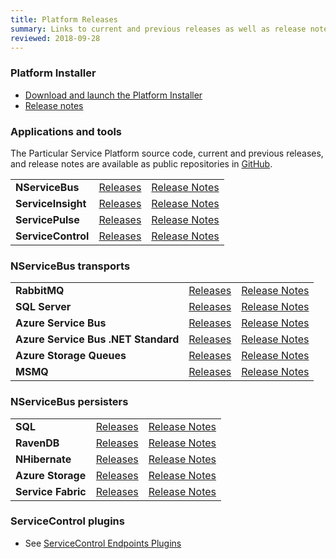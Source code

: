 ```yaml
---
title: Platform Releases
summary: Links to current and previous releases as well as release notes for the Particular Service Platform applications
reviewed: 2018-09-28
---
```



### Platform Installer

 * [Download and launch the Platform Installer](https://s3.amazonaws.com/particular.downloads/PlatformInstaller/PlatformInstaller.application)
 * [Release notes](installer)


### Applications and tools

The Particular Service Platform source code, current and previous releases, and release notes are available as public repositories in [GitHub](https://github.com/particular).


| | | |
|:--- |:--- |:--- |
| **NServiceBus** | [Releases](https://github.com/Particular/NServiceBus/tags) | [Release Notes](https://github.com/Particular/NServiceBus/releases)|
| **ServiceInsight** | [Releases](https://github.com/Particular/ServiceInsight/tags)|[Release Notes](https://github.com/Particular/ServiceInsight/releases)|
| **ServicePulse** | [Releases](https://github.com/Particular/ServicePulse/tags)|[Release Notes](https://github.com/Particular/ServicePulse/releases)|
| **ServiceControl** | [Releases](https://github.com/Particular/ServiceControl/tags)|[Release Notes](https://github.com/Particular/ServiceControl/releases)|


### NServiceBus transports

| | | |
|:--- |:--- |:--- |
|**RabbitMQ**|[Releases](https://github.com/Particular/NServiceBus.RabbitMQ/tags)| [Release Notes](https://github.com/Particular/NServiceBus.RabbitMQ/releases)
|**SQL Server**|[Releases](https://github.com/Particular/NServiceBus.SqlServer/tags)| [Release Notes](https://github.com/Particular/NServiceBus.SqlServer/releases)
|**Azure Service Bus** | [Releases](https://github.com/Particular/NServiceBus.AzureServiceBus/tags)| [Release Notes](https://github.com/Particular/NServiceBus.AzureServiceBus/releases)
|**Azure Service Bus .NET Standard** | [Releases](https://github.com/Particular/NServiceBus.Transport.AzureServiceBus/tags)| [Release Notes](https://github.com/Particular/NServiceBus.Transport.AzureServiceBus/releases)
|**Azure Storage Queues** | [Releases](https://github.com/Particular/NServiceBus.AzureStorageQueues/tags)| [Release Notes](https://github.com/Particular/NServiceBus.AzureStorageQueues/releases)
|**MSMQ**|[Releases](https://github.com/Particular/NServiceBus.Transport.Msmq/tags)| [Release Notes](https://github.com/Particular/NServiceBus.Transport.Msmq/releases)


### NServiceBus persisters


| | | |
|:--- |:--- |:--- |
|**SQL** | [Releases](https://github.com/Particular/NServiceBus.Persistence.Sql/tags)| [Release Notes](https://github.com/Particular/NServiceBus.Persistence.Sql/releases)
|**RavenDB** | [Releases](https://github.com/Particular/NServiceBus.RavenDB/tags)| [Release Notes](https://github.com/Particular/NServiceBus.RavenDB/releases)
|**NHibernate** | [Releases](https://github.com/Particular/NServiceBus.NHibernate/tags)| [Release Notes](https://github.com/Particular/NServiceBus.NHibernate/releases)
|**Azure Storage** | [Releases](https://github.com/Particular/NServiceBus.Persistence.AzureStorage/tags)| [Release Notes](https://github.com/Particular/NServiceBus.Persistence.AzureStorage/releases)
|**Service Fabric** | [Releases](https://github.com/Particular/NServiceBus.Persistence.ServiceFabric/tags)| [Release Notes](https://github.com/Particular/NServiceBus.Persistence.ServiceFabric/releases)


### ServiceControl plugins

* See [ServiceControl Endpoints Plugins](/servicecontrol/plugins/)
